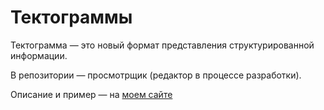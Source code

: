 # Тектограммы
Тектограмма — это новый формат представления структурированной информации.

В репозитории — просмотрщик (редактор в процессе разработки).

Описание и пример — на [моем сайте](http://leonidovcharenko.ru/tectogram)
